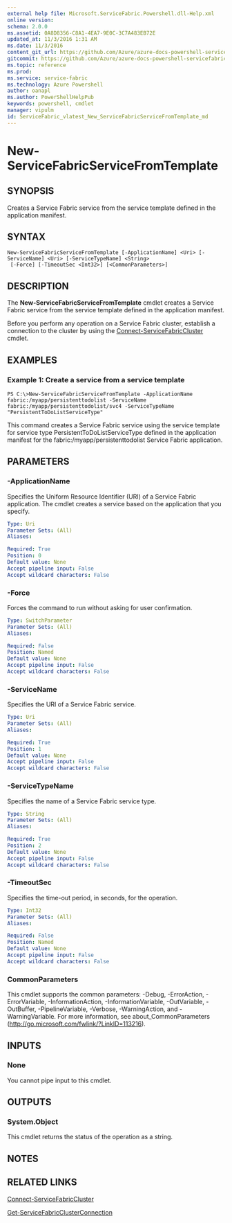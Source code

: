 ```yaml
---
external help file: Microsoft.ServiceFabric.Powershell.dll-Help.xml
online version:
schema: 2.0.0
ms.assetid: 0A8D8356-C8A1-4EA7-9E0C-3C7A483EB72E
updated_at: 11/3/2016 1:31 AM
ms.date: 11/3/2016
content_git_url: https://github.com/Azure/azure-docs-powershell-servicefabric/blob/master/Service-Fabric-cmdlets/ServiceFabric/vlatest/New-ServiceFabricServiceFromTemplate.md
gitcommit: https://github.com/Azure/azure-docs-powershell-servicefabric/blob/01e9ebd12a5214c9c4f85a2b71b372181a0bf8a9/Service-Fabric-cmdlets/ServiceFabric/vlatest/New-ServiceFabricServiceFromTemplate.md
ms.topic: reference
ms.prod: 
ms.service: service-fabric
ms.technology: Azure Powershell
author: oanapl
ms.author: PowerShellHelpPub
keywords: powershell, cmdlet
manager: vipulm
id: ServiceFabric_vlatest_New_ServiceFabricServiceFromTemplate_md
---
```


# New-ServiceFabricServiceFromTemplate

## SYNOPSIS
Creates a Service Fabric service from the service template defined in the application manifest.

## SYNTAX

```
New-ServiceFabricServiceFromTemplate [-ApplicationName] <Uri> [-ServiceName] <Uri> [-ServiceTypeName] <String>
 [-Force] [-TimeoutSec <Int32>] [<CommonParameters>]
```

## DESCRIPTION
The **New-ServiceFabricServiceFromTemplate** cmdlet creates a Service Fabric service from the service template defined in the application manifest.

Before you perform any operation on a Service Fabric cluster, establish a connection to the cluster by using the [Connect-ServiceFabricCluster](./Connect-ServiceFabricCluster.md) cmdlet.

## EXAMPLES

### Example 1: Create a service from a service template
```
PS C:\>New-ServiceFabricServiceFromTemplate -ApplicationName fabric:/myapp/persistenttodolist -ServiceName fabric:/myapp/persistenttodolist/svc4 -ServiceTypeName "PersistentToDoListServiceType"
```

This command creates a Service Fabric service using  the service template for service type PersistentToDoListServiceType defined in the application manifest for the fabric:/myapp/persistenttodolist Service Fabric application.

## PARAMETERS

### -ApplicationName
Specifies the Uniform Resource Identifier (URI) of a Service Fabric application.
The cmdlet creates a service based on the application that you specify.

```yaml
Type: Uri
Parameter Sets: (All)
Aliases:

Required: True
Position: 0
Default value: None
Accept pipeline input: False
Accept wildcard characters: False
```

### -Force
Forces the command to run without asking for user confirmation.

```yaml
Type: SwitchParameter
Parameter Sets: (All)
Aliases:

Required: False
Position: Named
Default value: None
Accept pipeline input: False
Accept wildcard characters: False
```

### -ServiceName
Specifies the URI of a Service Fabric service.

```yaml
Type: Uri
Parameter Sets: (All)
Aliases:

Required: True
Position: 1
Default value: None
Accept pipeline input: False
Accept wildcard characters: False
```

### -ServiceTypeName
Specifies the name of a Service Fabric service type.

```yaml
Type: String
Parameter Sets: (All)
Aliases:

Required: True
Position: 2
Default value: None
Accept pipeline input: False
Accept wildcard characters: False
```

### -TimeoutSec
Specifies the time-out period, in seconds, for the operation.

```yaml
Type: Int32
Parameter Sets: (All)
Aliases:

Required: False
Position: Named
Default value: None
Accept pipeline input: False
Accept wildcard characters: False
```

### CommonParameters
This cmdlet supports the common parameters: -Debug, -ErrorAction, -ErrorVariable, -InformationAction, -InformationVariable, -OutVariable, -OutBuffer, -PipelineVariable, -Verbose, -WarningAction, and -WarningVariable. For more information, see about_CommonParameters (http://go.microsoft.com/fwlink/?LinkID=113216).

## INPUTS

### None
You cannot pipe input to this cmdlet.

## OUTPUTS

### System.Object
This cmdlet returns the status of the operation as a string.

## NOTES

## RELATED LINKS

[Connect-ServiceFabricCluster](xref:ServiceFabric/vlatest/Connect-ServiceFabricCluster.md)

[Get-ServiceFabricClusterConnection](xref:ServiceFabric/vlatest/Get-ServiceFabricClusterConnection.md)
